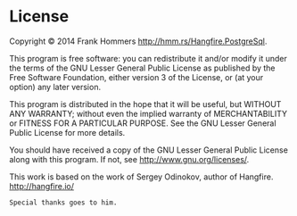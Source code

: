 License
========

Copyright © 2014 Frank Hommers <http://hmm.rs/Hangfire.PostgreSql>.

This program is free software: you can redistribute it and/or modify it under the terms of the GNU Lesser General Public License as published by the Free Software Foundation, either version 3 of the License, or (at your option) any later version.

This program is distributed in the hope that it will be useful, but WITHOUT ANY WARRANTY; without even the implied warranty of MERCHANTABILITY or FITNESS FOR A PARTICULAR PURPOSE. See the GNU Lesser General Public License for more details.

You should have received a copy of the GNU Lesser General Public License along with this program. If not, see http://www.gnu.org/licenses/.

This work is based on the work of Sergey Odinokov, author of Hangfire. <http://hangfire.io/>

	Special thanks goes to him.